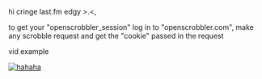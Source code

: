 hi cringe last.fm edgy >.<, 

to get your "openscrobbler_session" log in to "openscrobbler.com", make any scrobble request and get the "cookie" passed in the request

vid example

[![hahaha](https://cdn.discordapp.com/attachments/1026815336890253373/1084592428910117124/image.png)](https://cdn.discordapp.com/attachments/1026815336890253373/1084592217538166794/vid.mp4)

